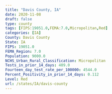 ```yaml
---
title: "Davis County, IA"
date: 2020-11-08
draft: false
type: county
tags: [FIPS:19051.0,FEMA:7.0,Micropolitan,Red]
categories: [IA]
County: Davis County
State: IA
FIPS: 19051.0
FEMA_Region: 7.0
Population: 9000.0
NCHS_Urban_Rural_Classification: Micropolitan
Tests_in_prior_14_days: 409.0
Fourteen_day_test_rate_per_100000: 4544.0
Percent_Positivity_in_prior_14_days: 0.112
Level: Red
url: /states/IA/davis-county
---
```



